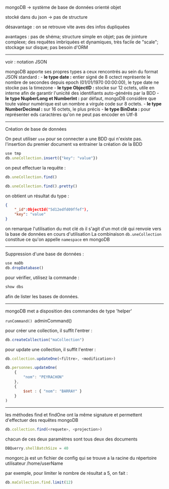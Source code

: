 mongoDB -> système de base de données orienté objet

stocké dans du json -> pas de structure

désavantage : on se retrouve vite aves des infos dupliquées

avantages : pas de shéma; structure simple en objet; pas de jointure complexe; des requêtes imbriquées et dynamiques, très facile de "scale"; stockage sur disque; pas besoin d'ORM

___

voir : notation JSON

mongoDB apporte ses propres types a ceux rencontrés au sein du format JSON standard : 
	- __le type date :__ entier signé de 8 octect représente le nombre de secondes depuis epoch (01/01/1970 00:00:00), le type date ne stocke pas la timezone
	- __le type ObjectID :__ stocke sur 12 octets, utile en interne afin de garantir l'unicité des identifiants auto-générés par la BDD
	- __le type NupberLong et NumberInt :__ par défaut, mongoDB considère que toute valeur numérique est un nombre a virgule code sur 8 octets.
	- __le type NumberDecimal :__ sur 16 octets, le plus précis
	- __le type BinData :__ pour représenter eds caractères qu'on ne peut pas encoder en Utf-8

___

Création de base de données

On peut utiliser `use` pour se connecter a une BDD qui n'existe pas. l'insertion du premier document va entrainer la création de la BDD

```javascript
use tmp
db.uneCollection.insert({"key": "value"})
```

on peut effectuer la requête :

```js
db.uneCollection.find()

db.uneCollection.find().pretty()
```

on obtient un résultat du type : 

```json
{
	"_id":ObjectId("5d12edfd09ffef"),
	"key": "value"
}
```

on remarque l'utilisation du mot clé `db` il s'agit d'un mot clé qui renvoie vers la base de données en cours d'utilisation 
La combinaison `db.uneCollection` constitue ce qu'on appelle `namespace` en mongoDB

___

Suppression d'une base de données : 

```js
use maDb
db.dropDatabase()
```

pour vérifier, utilisez la commande :

```sh
show dbs
```

afin de lister les bases de données.

___

mongoDB met a disposition des commandes de type 'helper'

`runCommand()
`adminCommand()

pour créer une collection, il suffit l'entrer : 

```js
db.createCollection("maCollection")
```


pour update une collection, il suffit l'entrer : 

```js
db.collection.updateOne(<filtre>, <modification>)

db.personnes.updateOne(
	{
		"nom": "PEYRACHON"
	},
	{
		$set : { "nom": "BARRAY" }
	}
)
```

___

les méthodes find et findOne ont la même signature et permettent d'effectuer des requêtes mongoDB

```js
db.collection.find(<requete>, <projection>)
```

chacun de ces deux paramètres sont tous deux des documents

```js
DBQuerry.shellBatchSize = 40
```

mongorc.js est un fichier de config qui se trouve a la racine du répertoire utilisateur
/home/userName


par exemple, pour limiter le nombre de résultat a 5, on fait :

```js
db.maCollection.find.limit(12)
```

